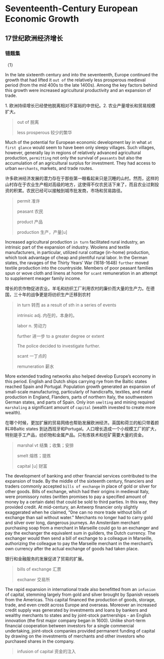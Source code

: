 # Seventeenth-Century European Economic Growth 

## 17世纪欧洲经济增长

### 错题集

（1）

In the late sixteenth century and into the seventeenth, Europe continued the growth that had lifted it `out of` the relatively less prosperous medieval period (from the mid 400s to the late 1400s). Among the key factors behind this growth were increased agricultural productivity and an expansion of trade.

1\. 欧洲持续增长已经使他脱离相对不富裕的中世纪。2\. 农业产量增长和贸易规模扩大。

> out of 脱离
>
> less prosperous 较少的繁华

 

Much of the potential for European economic development lay in what `at first glance` would seem to have been only sleepy villages. Such villages, however, generally lay in regions of relatively advanced agricultural production, `permitting` not only the survival of `peasants` but also the accumulation of an agricultural surplus for investment. They had access to urban `merchants`, markets, and trade routes.

许多欧洲经济发展的潜力存在于那些第一眼看起来只是沉睡的山村。然而，这样的山村存在于农业生产相对高级的地方，这使得不仅农民活下来了，而且农业过剩投资的积累。农民已经可以接触到城市批发商，市场和贸易路径。

> permit 准许
>
> peasant 农民
>
> product 产品
>
> production 生产，产量[u]

Increased agricultural production `in turn` facilitated rural industry, an intrinsic part of the expansion of industry. Woolens and textile manufacturers, in particular, utilized rural cottage (in-home) production, which took advantage of cheap and plentiful rural labor. In the German states, the ravages of the Thirty Years’ War (1618-1648) `further` moved textile production into the countryside. Members of poor peasant families spun or wove cloth and linens at home for `scant` remuneration in an attempt to supplement meager family income.

增长的农作物促进农业。羊毛和纺织工厂利用农村的廉价而大量的生产力。在德国，三十年的战争更是将纺织生产迁移到农村

> in turn 转而 as a result of sth in a series of events
>
> intrinsic adj. 内在的，本身的。
>
> labor n. 劳动力
>
> further 进一步 to a greater degree or extent
>
> The police decided to investigate further.
>
> scant 一丁点的
>
> remuneration 薪水

More extended trading networks also helped develop Europe’s economy in this period. English and Dutch ships carrying rye from the Baltic states reached Spain and Portugal. Population growth generated an expansion of small-scale manufacturing, particularly of handicrafts, textiles, and metal production in England, Flanders, parts of northern Italy, the southwestern German states, and parts of Spain. Only iron `smelting` and mining required `marshaling` a significant amount of `capital` (wealth invested to create more wealth).

在哪个时候，更加扩展的贸易网络也帮助发展欧洲经济。英国和荷兰的船只带着颜料冲Baltic states 到达西班牙和Portugal。人口增长造成一个小规模工厂的扩大，特别是手工产品，纺织物和金属产品。只有炼铁术和挖矿需要大量的资金。

> marshal vt 结集；收集；安排
>
> smelt 熔炼；提炼
>
> capital [u] 财富

The development of banking and other financial services contributed to the expansion of trade. By the middle of the sixteenth century, financiers and traders commonly accepted `bills of exchange` in place of gold or silver for other goods. Bills of exchange, which had their origins in medieval Italy, were promissory notes (written promises to pay a specified amount of money by a certain date) that could be sold to third parties. In this way, they provided credit. At mid-century, an Antwerp financier only slightly exaggerated when he claimed, “0ne can no more trade without bills of exchange than sail without water." Merchants no longer had to carry gold and silver over long, dangerous journeys. An Amsterdam merchant purchasing soap from a merchant in Marseille could go to an exchanger and pay the exchanger the equivalent sum in guilders, the Dutch currency. The exchanger would then send a bill of exchange to a colleague in Marseille, authorizing the colleague to pay the Marseille merchant in the merchant’s own currency after the actual exchange of goods had taken place.

银行和金融服务的发展促进了贸易的扩展。

> bills of exchange 汇票
>
> exchaner 交易所

The rapid expansion in international trade also benefitted from an `infusion` of capital, stemming largely from gold and silver brought by Spanish vessels from the Americas. This capital financed the production of goods, storage, trade, and even credit across Europe and overseas. Moreover an increased credit supply was generated by investments and loans by bankers and wealthy merchants to states and by joint-stock partnerships - an English innovation (the first major company began in 1600). Unlike short-term financial cooperation between investors for a single commercial undertaking, joint-stock companies provided permanent funding of capital by drawing on the investments of merchants and other investors who purchased shares in the company.

> infusion of capital 资金的注入